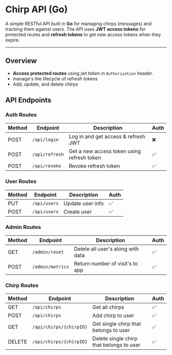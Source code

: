 # Chirp API (Go)

A simple RESTful API built in **Go** for managing chirps (messages) and tracking them against users. The API uses **JWT access tokens** for protected routes and **refresh tokens** to get new access tokens when they expire.


---

## Overview

- **Access protected routes** using jwt token in `Authorization` header.
- manage's the lifecycle of refresh tokens
- Add, update, and delete chirps 

## API Endpoints

### Auth Routes

| Method | Endpoint           | Description         | Auth |
| ------ | ------------------ | ------------------- | ---- |
| POST   | `/api/login`    | Log in and get access & refresh JWT | ❌    |
| POST   | `/api/refresh`    | Get a new access token using refresh token  | ✅    |
| POST   | `/api/revoke`    | Revoke refresh token  | ✅   |

### User Routes

| Method | Endpoint             | Description         | Auth |
| ------ | -------------------- | ------------------- | ---- |
| PUT    | `/api/users`      | Update user info       | ✅    |
| POST   | `/api/users`      | Create user    | ✅    |

### Admin Routes 

| Method | Endpoint             | Description         | Auth |
| ------ | -------------------- | ------------------- | ---- |
| GET    | `/admin/reset`      | Delete all user's along with data | ✅    |
| POST   | `/admin/metrics`      | Return number of visit's to app | ✅    |

### Chirp Routes
| Method | Endpoint             | Description         | Auth |
| ------ | -------------------- | ------------------- | ---- |
| GET    | `/api/chirps`      | Get all chirps | ✅    |
| POST    | `/api/chirps`      | Add chirp to user | ✅    |
| GET   | `/api/chirps/{chirpID}`      | Get single chirp that belongs to user | ✅    |
| DELETE | `/api/chirps/{chirpID}`      | Delete single chirp that belongs to user  | ✅    |
